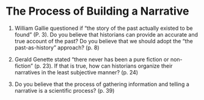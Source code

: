 # The Process of Building a Narrative

1.	William Gallie questioned if “the story of the past actually existed to be found” (P. 3). Do you believe that historians can provide an accurate and true account of the past? Do you believe that we should adopt the “the past-as-history” approach? (p. 8)

2.	Gerald Genette stated “there never has been a pure fiction or non-fiction” (p. 23). If that is true, how can historians organize their narratives in the least subjective manner? (p. 24)

3.	Do you believe that the process of gathering information and telling a narrative is a scientific process? (p. 39) 
